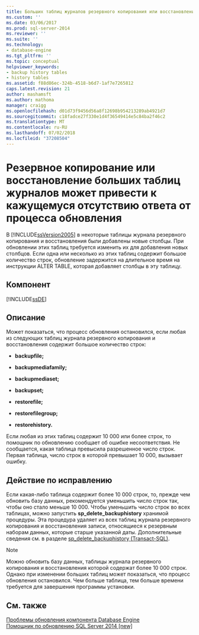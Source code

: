 ```yaml
---
title: Больших таблиц журналов резервного копирования или восстановления внести обновления не отвечает | Документация Майкрософт
ms.custom: ''
ms.date: 03/06/2017
ms.prod: sql-server-2014
ms.reviewer: ''
ms.suite: ''
ms.technology:
- database-engine
ms.tgt_pltfrm: ''
ms.topic: conceptual
helpviewer_keywords:
- backup history tables
- history tables
ms.assetid: f88d86ec-324b-4518-b6d7-1af7e7265812
caps.latest.revision: 21
author: mashamsft
ms.author: mathoma
manager: craigg
ms.openlocfilehash: d01d73f9456d56a8f12698b954213289ab4921d7
ms.sourcegitcommit: c18fadce27f330e1d4f36549414e5c84ba2f46c2
ms.translationtype: MT
ms.contentlocale: ru-RU
ms.lasthandoff: 07/02/2018
ms.locfileid: "37208504"
---
```

# <a name="large-backup-or-restore-history-tables-make-upgrade-appear-to-not-respond"></a>Резервное копирование или восстановление больших таблиц журналов может привести к кажущемуся отсутствию ответа от процесса обновления
  В [!INCLUDE[ssVersion2005](../../includes/ssversion2005-md.md)] в некоторые таблицы журнала резервного копирования и восстановления были добавлены новые столбцы. При обновлении этих таблиц требуется изменить их для добавления новых столбцов. Если одна или несколько из этих таблиц содержит большое количество строк, обновление задержится на длительное время на инструкции ALTER TABLE, которая добавляет столбцы в эту таблицу.  
  
## <a name="component"></a>Компонент  
 [!INCLUDE[ssDE](../../includes/ssde-md.md)]  
  
## <a name="description"></a>Описание  
 Может показаться, что процесс обновления остановился, если любая из следующих таблиц журнала резервного копирования и восстановления содержит большое количество строк:  
  
-   **backupfile;**  
  
-   **backupmediafamily;**  
  
-   **backupmediaset;**  
  
-   **backupset;**  
  
-   **restorefile;**  
  
-   **restorefilegroup;**  
  
-   **restorehistory.**  
  
 Если любая из этих таблиц содержит 10 000 или более строк, то помощник по обновлению сообщает об ошибке несоответствия. Не сообщается, какая таблица превысила разрешенное число строк. Первая таблица, число строк в которой превышает 10 000, вызывает ошибку.  
  
## <a name="corrective-action"></a>Действие по исправлению  
 Если какая-либо таблица содержит более 10 000 строк, то, прежде чем обновить базу данных, рекомендуется уменьшить число строк так, чтобы оно стало меньше 10 000. Чтобы уменьшить число строк во всех таблицах, можно запустить **sp_delete_backuphistory** хранимой процедуры. Эта процедура удаляет из всех таблиц журнала резервного копирования и восстановления записи, относящиеся к резервным наборам данных, которые старше указанной даты. Дополнительные сведения см. в разделе [sp_delete_backuphistory (Transact-SQL)](/sql/relational-databases/system-stored-procedures/sp-delete-backuphistory-transact-sql).  
  
> [!NOTE]  
>  Можно обновить базу данных, таблицы журнала резервного копирования и восстановления которой содержат более 10 000 строк. Однако при изменении больших таблиц может показаться, что процесс обновления остановился. Чем больше таблица, тем больше времени требуется для завершения программы установки.  
  
## <a name="see-also"></a>См. также  
 [Проблемы обновления компонента Database Engine](../../../2014/sql-server/install/database-engine-upgrade-issues.md)   
 [Помощник по обновлению SQL Server 2014 &#91;new&#93;](/sql/2014/sql-server/install/sql-server-2014-upgrade-advisor)  
  
  
